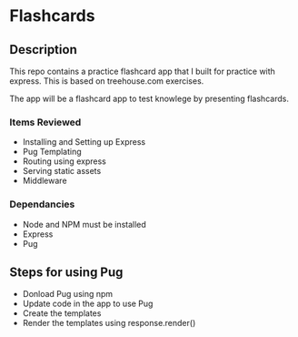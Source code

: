 # Flashcards

## Description
This repo contains a practice flashcard app that I built for practice with express.  This is based on treehouse.com exercises.

The app will be a flashcard app to test knowlege by presenting flashcards.

### Items Reviewed
* Installing and Setting up Express
* Pug Templating
* Routing using express
* Serving static assets
* Middleware

### Dependancies
* Node and NPM must be installed
* Express
* Pug

## Steps for using Pug
* Donload Pug using npm
* Update code in the app to use Pug
* Create the templates
* Render the templates using response.render()



